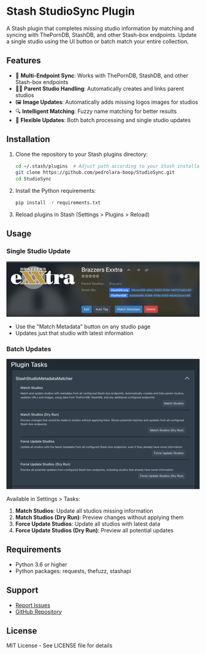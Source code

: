 # Stash StudioSync Plugin

A Stash plugin that completes missing studio information by matching and syncing with ThePornDB, StashDB, and other Stash-box endpoints. Update a single studio using the UI button or batch match your entire collection.

## Features

- 🔄 **Multi-Endpoint Sync**: Works with ThePornDB, StashDB, and other Stash-box endpoints
- 👨‍👦 **Parent Studio Handling**: Automatically creates and links parent studios
- 🖼️ **Image Updates**: Automatically adds missing logos images for studios
- 🔍 **Intelligent Matching**: Fuzzy name matching for better results
- 🎯 **Flexible Updates**: Both batch processing and single studio updates

## Installation

1. Clone the repository to your Stash plugins directory:
   ```bash
   cd ~/.stash/plugins  # Adjust path according to your Stash installation
   git clone https://github.com/pedrolara-boop/StudioSync.git
   cd StudioSync
   ```

2. Install the Python requirements:
   ```bash
   pip install -r requirements.txt
   ```

3. Reload plugins in Stash (Settings > Plugins > Reload)

## Usage

### Single Studio Update
![Match Button](button.png)
- Use the "Match Metadata" button on any studio page
- Updates just that studio with latest information

### Batch Updates
![Plugin Tasks](screenshot.png)

Available in Settings > Tasks:
1. **Match Studios**: Update all studios missing information
2. **Match Studios (Dry Run)**: Preview changes without applying them
3. **Force Update Studios**: Update all studios with latest data
4. **Force Update Studios (Dry Run)**: Preview all potential updates

## Requirements

- Python 3.6 or higher
- Python packages: requests, thefuzz, stashapi

## Support

- [Report Issues](https://github.com/pedrolara-boop/StudioSync/issues)
- [GitHub Repository](https://github.com/pedrolara-boop/StudioSync)

## License

MIT License - See LICENSE file for details 